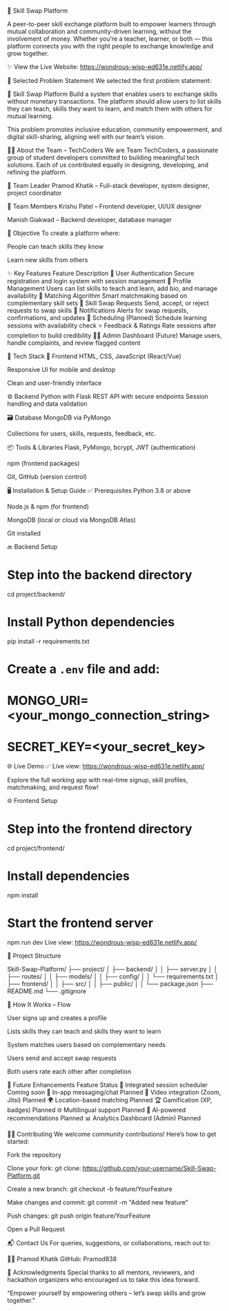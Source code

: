 🧠 Skill Swap Platform

A peer-to-peer skill exchange platform built to empower learners through mutual collaboration and community-driven learning, without the involvement of money. Whether you're a teacher, learner, or both — this platform connects you with the right people to exchange knowledge and grow together.

✨ View the Live Website: https://wondrous-wisp-ed631e.netlify.app/

📌 Selected Problem Statement
We selected the first problem statement:

🔄 Skill Swap Platform
Build a system that enables users to exchange skills without monetary transactions. The platform should allow users to list skills they can teach, skills they want to learn, and match them with others for mutual learning.

This problem promotes inclusive education, community empowerment, and digital skill-sharing, aligning well with our team’s vision.

👨‍💻 About the Team – TechCoders
We are Team TechCoders, a passionate group of student developers committed to building meaningful tech solutions. Each of us contributed equally in designing, developing, and refining the platform.

👤 Team Leader
Pramod Khatik – Full-stack developer, system designer, project coordinator

👥 Team Members
Krishu Patel – Frontend developer, UI/UX designer

Manish Giakwad – Backend developer, database manager

🎯 Objective
To create a platform where:

People can teach skills they know

Learn new skills from others


✨ Key Features
Feature	Description
🔐 User Authentication	Secure registration and login system with session management
👤 Profile Management	Users can list skills to teach and learn, add bio, and manage availability
🧠 Matching Algorithm	Smart matchmaking based on complementary skill sets
🔁 Skill Swap Requests	Send, accept, or reject requests to swap skills
📩 Notifications	Alerts for swap requests, confirmations, and updates
📅 Scheduling (Planned)	Schedule learning sessions with availability check
⭐ Feedback & Ratings	Rate sessions after completion to build credibility
🧑‍💼 Admin Dashboard (Future)	Manage users, handle complaints, and review flagged content

🔧 Tech Stack
📱 Frontend
HTML, CSS, JavaScript (React/Vue)

Responsive UI for mobile and desktop

Clean and user-friendly interface

⚙️ Backend
Python with Flask
REST API with secure endpoints
Session handling and data validation

🗃️ Database
MongoDB via PyMongo

Collections for users, skills, requests, feedback, etc.

📦 Tools & Libraries
Flask, PyMongo, bcrypt, JWT (authentication)

npm (frontend packages)

Git, GitHub (version control)

🖥️ Installation & Setup Guide
✅ Prerequisites
Python 3.8 or above

Node.js & npm (for frontend)

MongoDB (local or cloud via MongoDB Atlas)

Git installed

🔙 Backend Setup

# Step into the backend directory
cd project/backend/

# Install Python dependencies
pip install -r requirements.txt

# Create a `.env` file and add:
# MONGO_URI=<your_mongo_connection_string>
# SECRET_KEY=<your_secret_key>

🌐 Live Demo
✅ Live view: https://wondrous-wisp-ed631e.netlify.app/

Explore the full working app with real-time signup, skill profiles, matchmaking, and request flow!



🌐 Frontend Setup

# Step into the frontend directory
cd project/frontend/

# Install dependencies
npm install

# Start the frontend server
npm run dev
Live view: https://wondrous-wisp-ed631e.netlify.app/

📁 Project Structure

Skill-Swap-Platform/
├── project/
│   ├── backend/
│   │   ├── server.py
│   │   ├── routes/
│   │   ├── models/
│   │   ├── config/
│   │   └── requirements.txt
│   ├── frontend/
│   │   ├── src/
│   │   ├── public/
│   │   └── package.json
├── README.md
└── .gitignore

🧪 How It Works – Flow

User signs up and creates a profile

Lists skills they can teach and skills they want to learn

System matches users based on complementary needs

Users send and accept swap requests

Both users rate each other after completion

🔮 Future Enhancements
Feature	Status
📅 Integrated session scheduler	Coming soon
💬 In-app messaging/chat	Planned
🎥 Video integration (Zoom, Jitsi)	Planned
🌍 Location-based matching	Planned
🏆 Gamification (XP, badges)	Planned
🌐 Multilingual support	Planned
🧠 AI-powered recommendations	Planned
📊 Analytics Dashboard (Admin)	Planned

🧑‍💻 Contributing
We welcome community contributions! Here’s how to get started:

Fork the repository

Clone your fork:
git clone: https://github.com/your-username/Skill-Swap-Platform.git

Create a new branch:
git checkout -b feature/YourFeature

Make changes and commit:
git commit -m "Added new feature"

Push changes:
git push origin feature/YourFeature

Open a Pull Request


📬 Contact Us
For queries, suggestions, or collaborations, reach out to:

👨‍💼 Pramod Khatik
GitHub: Pramod838

🙌 Acknowledgments
Special thanks to all mentors, reviewers, and hackathon organizers who encouraged us to take this idea forward.

“Empower yourself by empowering others – let’s swap skills and grow together.”
